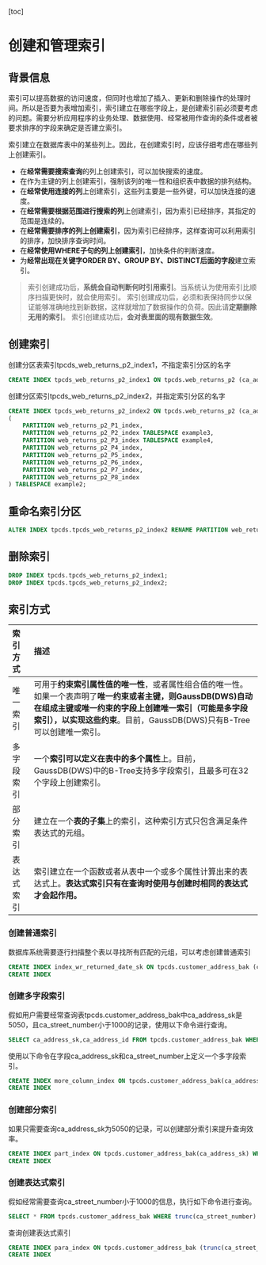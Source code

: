 [toc]
# 创建和管理索引
## 背景信息
索引可以提高数据的访问速度，但同时也增加了插入、更新和删除操作的处理时间。所以是否要为表增加索引，索引建立在哪些字段上，是创建索引前必须要考虑的问题。需要分析应用程序的业务处理、数据使用、经常被用作查询的条件或者被要求排序的字段来确定是否建立索引。

索引建立在数据库表中的某些列上。因此，在创建索引时，应该仔细考虑在哪些列上创建索引。

- 在**经常需要搜索查询**的列上创建索引，可以加快搜索的速度。
- 在作为主键的列上创建索引，强制该列的唯一性和组织表中数据的排列结构。
- 在**经常使用连接的列**上创建索引，这些列主要是一些外键，可以加快连接的速度。
- 在**经常需要根据范围进行搜索的列**上创建索引，因为索引已经排序，其指定的范围是连续的。
- 在**经常需要排序的列上创建索引**，因为索引已经排序，这样查询可以利用索引的排序，加快排序查询时间。
- 在**经常使用WHERE子句的列上创建索引**，加快条件的判断速度。
- 为**经常出现在关键字ORDER BY、GROUP BY、DISTINCT后面的字段**建立索引。
  
> 索引创建成功后，**系统会自动判断何时引用索引**。当系统认为使用索引比顺序扫描更快时，就会使用索引。
索引创建成功后，必须和表保持同步以保证能够准确地找到新数据，这样就增加了数据操作的负荷。因此请**定期删除无用的索引**。
索引创建成功后，**会对表里面的现有数据生效**。

## 创建索引
创建分区表索引tpcds_web_returns_p2_index1，不指定索引分区的名字
```sql
CREATE INDEX tpcds_web_returns_p2_index1 ON tpcds.web_returns_p2 (ca_address_id) LOCAL;
```
创建分区索引tpcds_web_returns_p2_index2，并指定索引分区的名字
```sql
CREATE INDEX tpcds_web_returns_p2_index2 ON tpcds.web_returns_p2 (ca_address_sk) LOCAL
(
    PARTITION web_returns_p2_P1_index,
    PARTITION web_returns_p2_P2_index TABLESPACE example3,
    PARTITION web_returns_p2_P3_index TABLESPACE example4,
    PARTITION web_returns_p2_P4_index,
    PARTITION web_returns_p2_P5_index,
    PARTITION web_returns_p2_P6_index,
    PARTITION web_returns_p2_P7_index,
    PARTITION web_returns_p2_P8_index
) TABLESPACE example2;
```
## 重命名索引分区
```sql
ALTER INDEX tpcds.tpcds_web_returns_p2_index2 RENAME PARTITION web_returns_p2_P8_index TO web_returns_p2_P8_index_new;
```
## 删除索引
```sql
DROP INDEX tpcds.tpcds_web_returns_p2_index1;
DROP INDEX tpcds.tpcds_web_returns_p2_index2;
```
## 索引方式
|索引方式|描述|
|:-|:-|
|唯一索引|可用于**约束索引属性值的唯一性**，或者属性组合值的唯一性。如果一个表声明了**唯一约束或者主键，则GaussDB(DWS)自动在组成主键或唯一约束的字段上创建唯一索引（可能是多字段索引），以实现这些约束**。目前，GaussDB(DWS)只有B-Tree可以创建唯一索引。|
|多字段索引|一个**索引可以定义在表中的多个属性**上。目前，GaussDB(DWS)中的B-Tree支持多字段索引，且最多可在32个字段上创建索引。|
|部分索引|建立在一个**表的子集**上的索引，这种索引方式只包含满足条件表达式的元组。|
|表达式索引|索引建立在一个函数或者从表中一个或多个属性计算出来的表达式上。**表达式索引只有在查询时使用与创建时相同的表达式才会起作用。**|

### 创建普通索引
数据库系统需要逐行扫描整个表以寻找所有匹配的元组，可以考虑创建普通索引
```sql
CREATE INDEX index_wr_returned_date_sk ON tpcds.customer_address_bak (ca_address_sk);
CREATE INDEX
```
### 创建多字段索引
假如用户需要经常查询表tpcds.customer_address_bak中ca_address_sk是5050，且ca_street_number小于1000的记录，使用以下命令进行查询。
```sql
SELECT ca_address_sk,ca_address_id FROM tpcds.customer_address_bak WHERE ca_address_sk = 5050 AND ca_street_number < 1000;
```
使用以下命令在字段ca_address_sk和ca_street_number上定义一个多字段索引。
```sql
CREATE INDEX more_column_index ON tpcds.customer_address_bak(ca_address_sk ,ca_street_number );
CREATE INDEX
```
### 创建部分索引
如果只需要查询ca_address_sk为5050的记录，可以创建部分索引来提升查询效率。
```sql
CREATE INDEX part_index ON tpcds.customer_address_bak(ca_address_sk) WHERE ca_address_sk = 5050;
CREATE INDEX
```
### 创建表达式索引
假如经常需要查询ca_street_number小于1000的信息，执行如下命令进行查询。
```sql
SELECT * FROM tpcds.customer_address_bak WHERE trunc(ca_street_number) < 1000;
```
查询创建表达式索引
```sql
CREATE INDEX para_index ON tpcds.customer_address_bak (trunc(ca_street_number));
CREATE INDEX
```